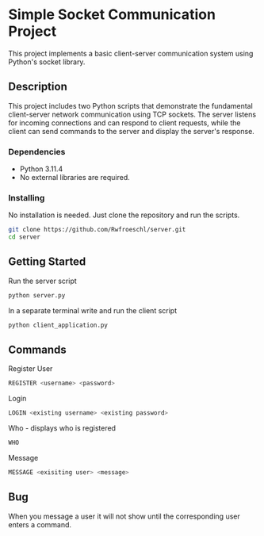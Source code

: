 # Simple Socket Communication Project

This project implements a basic client-server communication system using Python's socket library.

## Description

This project includes two Python scripts that demonstrate the fundamental client-server network communication using TCP sockets. The server listens for incoming connections and can respond to client requests, while the client can send commands to the server and display the server's response.

### Dependencies

* Python 3.11.4
* No external libraries are required.

### Installing

No installation is needed. Just clone the repository and run the scripts.

```bash
git clone https://github.com/Rwfroeschl/server.git
cd server
```

## Getting Started

Run the server script  
```python 
python server.py
```
In a separate terminal write and run the client script  
```python 
python client_application.py
```
## Commands

Register User  
```bash
REGISTER <username> <password>
```
Login  
```bash
LOGIN <existing username> <existing password>
```

Who - displays who is registered  
```bash
WHO
```
Message  
```bash
MESSAGE <exisiting user> <message>
```

## Bug

When you message a user it will not show until the corresponding user enters a command.
